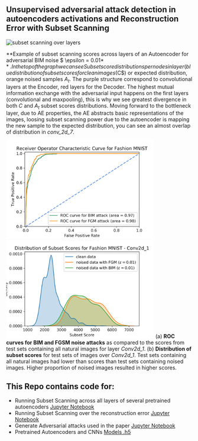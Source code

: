## Unsupervised adversarial attack detection in autoencoders activations and Reconstruction Error with Subset Scanning
![subset scanning over layers](images/ICLR_subsetAE.png)

**Example of subset scanning scores across layers of an Autoencoder for adversarial BIM noise $ \epsilon = 0.01$**. In the top of the graph we can see Subset score distributions per nodes in layer (blue distribution of subset scores for clean images ($C$) or expected distribution, orange noised samples $A_t$.
    The purple structure correspond to convolutional layers at the Encoder, red layers for the Decoder. 
The highest mutual information exchange with the adversarial input happens on the first layers (convolutional and maxpooling), this is why we see greatest divergence in both $C$ and $A_t$ subset scores distributions. Moving forward to the bottleneck layer, due to AE properties, the AE abstracts basic representations of the images, loosing subset scanning power due to the autoencoder is mapping the new sample to the expected distribution, you can see an almost overlap of distribution in *conv_2d_7*.

<img src="images/ROC_Fashion_MNIST_AE_conv2d_1.png" alt="drawing" width="400"/><img src="images/fmnist_density_scores_conv_1.png" alt="drawing" width="400"/>
(a) **ROC curves for BIM and FGSM noise attacks** as compared to the scores from test sets containing all natural images for layer *Conv2d_1*. (b) **Distribution of subset scores** for test sets of images over *Conv2d_1*. Test sets containing all natural images had lower than scores than test sets containing noised images. Higher proportion of noised images resulted in higher scores.

## This Repo contains code for:
- Running Subset Scanning across all layers of several pretrained autoencoders [Jupyter Notebook](https://github.com/usersubsetscan/autoencoder_anomaly_subset/blob/master/run_subset_scanning_over_AE_ICLR_public.ipynb)
- Running Subset Scanning over the reconstruction error [Jupyter Notebook](https://github.com/usersubsetscan/autoencoder_anomaly_subset/blob/master/run_subset_scanning_over_AE_ICLR_public.ipynb)
- Generate Adversarial attacks used in the paper [Jupyter Notebook](https://github.com/usersubsetscan/autoencoder_anomaly_subset/blob/master/generate_adv_noise_ART.ipynb)
- Pretrained Autoencoders and CNNs [Models .h5](https://github.com/usersubsetscan/autoencoder_anomaly_subset/tree/master/models)
